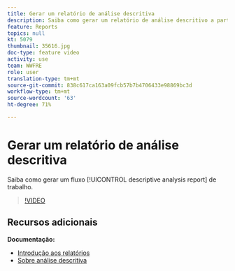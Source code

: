 ```yaml
---
title: Gerar um relatório de análise descritiva
description: Saiba como gerar um relatório de análise descritivo a partir de um fluxo de trabalho no Adobe Campaign Classic.
feature: Reports
topics: null
kt: 5079
thumbnail: 35616.jpg
doc-type: feature video
activity: use
team: WWFRE
role: user
translation-type: tm+mt
source-git-commit: 838c617ca163a09fcb57b7b4706433e98869bc3d
workflow-type: tm+mt
source-wordcount: '63'
ht-degree: 71%

---
```



# Gerar um relatório de análise descritiva

Saiba como gerar um fluxo [!UICONTROL descriptive analysis report] de trabalho.

>[!VIDEO](https://video.tv.adobe.com/v/35616?quality=12)

## Recursos adicionais

**Documentação:**

* [Introdução aos relatórios](https://docs.adobe.com/content/help/en/campaign-classic/using/reporting/reporting-in-adobe-campaign/about-adobe-campaign-reporting-tools.html)
* [Sobre análise descritiva](https://docs.adobe.com/content/help/en/campaign-classic/using/reporting/analyzing-populations/about-descriptive-analysis.html)
